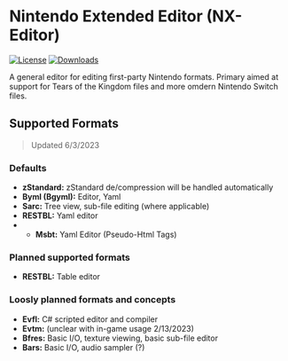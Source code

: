 # Nintendo Extended Editor (NX-Editor)

[![License](https://img.shields.io/badge/License-AGPL%20v3.0-blue.svg)](License.txt) [![Downloads](https://img.shields.io/github/downloads/NX-Editor/NX-Editor/total)](https://github.com/NX-Editor/NX-Editor/releases)

A general editor for editing first-party Nintendo formats. Primary aimed at support for Tears of the Kingdom files and more omdern Nintendo Switch files.

## Supported Formats
> Updated 6/3/2023

### Defaults

- **zStandard:** zStandard de/compression will be handled automatically
- **Byml (Bgyml):** Editor, Yaml
- **Sarc:** Tree view, sub-file editing (where applicable)
- **RESTBL:** Yaml editor
- - **Msbt:** Yaml Editor (Pseudo-Html Tags)

### Planned supported formats

- **RESTBL:** Table editor

### Loosly planned formats and concepts

- **Evfl:** C# scripted editor and compiler
- **Evtm:** (unclear with in-game usage 2/13/2023)
- **Bfres:** Basic I/O, texture viewing, basic sub-file editor
- **Bars:** Basic I/O, audio sampler (?)
